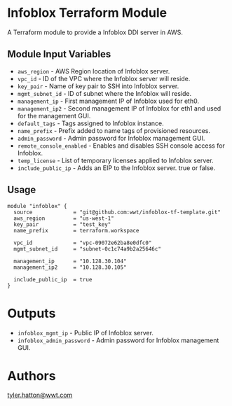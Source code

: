 Infoblox Terraform Module
===========

A Terraform module to provide a Infoblox DDI server in AWS.

Module Input Variables
----------------------

- `aws_region` - AWS Region location of Infoblox server.
- `vpc_id` - ID of the VPC where the Infoblox server will reside.
- `key_pair` - Name of key pair to SSH into Infoblox server.
- `mgmt_subnet_id` - ID of subnet where the Infoblox will reside.
- `management_ip` - First management IP of Infoblox used for eth0.
- `management_ip2` - Second management IP of Infoblox for eth1 and used for the management GUI.
- `default_tags` - Tags assigned to Infoblox instance.
- `name_prefix` - Prefix added to name tags of provisioned resources.
- `admin_password` - Admin password for Infoblox management GUI.
- `remote_console_enabled` - Enables and disables SSH console access for Infoblox.
- `temp_license` - List of temporary licenses applied to Infoblox server.
- `include_public_ip` - Adds an EIP to the Infoblox server. true or false.

Usage
-----

```hcl
module "infoblox" {
  source             = "git@github.com:wwt/infoblox-tf-template.git"
  aws_region         = "us-west-1"
  key_pair           = "test_key"
  name_prefix        = terraform.workspace

  vpc_id             = "vpc-09072e62ba8e0dfc0"
  mgmt_subnet_id     = "subnet-0c1c74a9b2a25646c"

  management_ip      = "10.128.30.104"
  management_ip2     = "10.128.30.105"

  include_public_ip  = true
}
```


Outputs
=======

 - `infoblox_mgmt_ip` - Public IP of Infoblox server.
 - `infoblox_admin_password` - Admin password for Infoblox management GUI.


Authors
=======

tyler.hatton@wwt.com